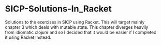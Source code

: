 # SICP-Solutions-In_Racket

Solutions to the exercises in SICP using Racket. This will target mainly chapter 3 which deals with mutable state.
This chapter diverges heavily from idiomatic clojure and so I decided that it would be easier if I completed it using Racket instead.
